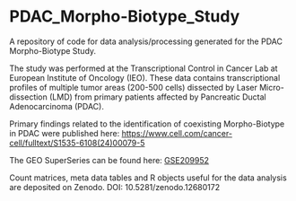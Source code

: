# PDAC_Morpho-Biotype_Study
A repository of code for data analysis/processing generated for the PDAC Morpho-Biotype Study.

The study was performed at the Transcriptional Control in Cancer Lab at European Institute of Oncology (IEO). These data contains transcriptional profiles of multiple tumor areas (200-500 cells) dissected by Laser Micro-dissection (LMD) from primary patients affected by Pancreatic Ductal Adenocarcinoma (PDAC).

Primary findings related to the identification of coexisting Morpho-Biotype in PDAC were published here: https://www.cell.com/cancer-cell/fulltext/S1535-6108(24)00079-5

The GEO SuperSeries can be found here: [GSE209952](http://www.ncbi.nlm.nih.gov/geo/query/acc.cgi?acc=GSE209952) 

Count matrices, meta data tables and R objects useful for the data analysis are deposited on Zenodo.  DOI: 10.5281/zenodo.12680172
